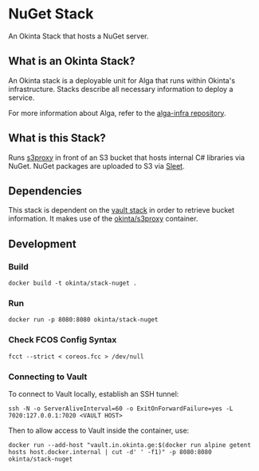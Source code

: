 # NuGet Stack

An Okinta Stack that hosts a NuGet server.

## What is an Okinta Stack?

An Okinta stack is a deployable unit for Alga that runs within Okinta's
infrastructure. Stacks describe all necessary information to deploy a service.

For more information about Alga, refer to the [alga-infra repository][1].

[1]: https://github.com/okinta/alga-infra

## What is this Stack?

Runs [s3proxy][1] in front of an S3 bucket that hosts internal C# libraries via
NuGet. NuGet packages are uploaded to S3 via [Sleet][2].

[1]: https://github.com/okinta/s3proxy
[2]: https://github.com/emgarten/Sleet

## Dependencies

This stack is dependent on the [vault stack][1] in order to retrieve bucket
information. It makes use of the [okinta/s3proxy][2] container.

[1]: https://github.com/okinta/stack-vault
[2]: https://github.com/okinta/s3proxy

## Development

### Build

    docker build -t okinta/stack-nuget .

### Run

    docker run -p 8080:8080 okinta/stack-nuget

### Check FCOS Config Syntax

    fcct --strict < coreos.fcc > /dev/null

### Connecting to Vault

To connect to Vault locally, establish an SSH tunnel:

    ssh -N -o ServerAliveInterval=60 -o ExitOnForwardFailure=yes -L 7020:127.0.0.1:7020 <VAULT HOST>

Then to allow access to Vault inside the container, use:

    docker run --add-host "vault.in.okinta.ge:$(docker run alpine getent hosts host.docker.internal | cut -d' ' -f1)" -p 8080:8080 okinta/stack-nuget
